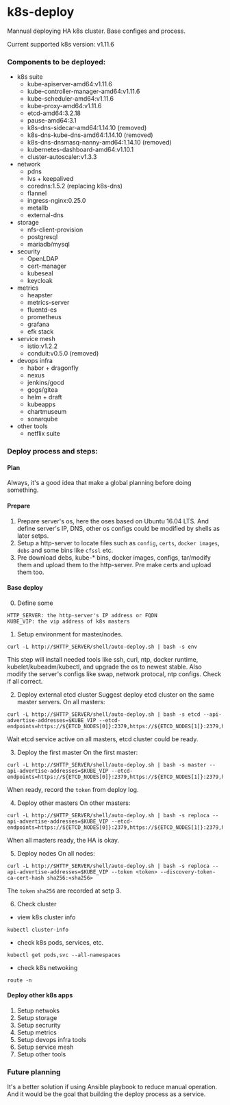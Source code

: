 # k8s-deploy

Mannual deploying HA k8s cluster. Base configes and process.

Current supported k8s version: v1.11.6

### Components to be deployed:

- k8s suite
    - kube-apiserver-amd64:v1.11.6
    - kube-controller-manager-amd64:v1.11.6
    - kube-scheduler-amd64:v1.11.6
    - kube-proxy-amd64:v1.11.6
    - etcd-amd64:3.2.18
    - pause-amd64:3.1
    - k8s-dns-sidecar-amd64:1.14.10 (removed)
    - k8s-dns-kube-dns-amd64:1.14.10 (removed)
    - k8s-dns-dnsmasq-nanny-amd64:1.14.10 (removed)
    - kubernetes-dashboard-amd64:v1.10.1
    - cluster-autoscaler:v1.3.3
- network
    - pdns
    - lvs + keepalived
    - coredns:1.5.2 (replacing k8s-dns)
    - flannel
    - ingress-nginx:0.25.0
    - metallb
    - external-dns
- storage
    - nfs-client-provision
    - postgresql
    - mariadb/mysql
- security
    - OpenLDAP
    - cert-manager
    - kubeseal
    - keycloak
- metrics
    - heapster
    - metrics-server
    - fluentd-es
    - prometheus
    - grafana
    - efk stack
- service mesh
    - istio:v1.2.2
    - conduit:v0.5.0 (removed)
- devops infra
    - habor + dragonfly
    - nexus
    - jenkins/gocd
    - gogs/gitea
    - helm + draft
    - kubeapps
    - chartmuseum
    - sonarqube
- other tools
    - netflix suite

### Deploy process and steps:
#### Plan
Always, it's a good idea that make a global planning before doing something. 
#### Prepare
1. Prepare server's os, here the oses based on Ubuntu 16.04 LTS. And define server's IP, DNS, other os configs could be modified by shells as later setps.
2. Setup a http-server to locate files such as `config`, `certs`, `docker images`, `debs` and some bins like `cfssl` etc. 
3. Pre download debs, kube-* bins, docker images, configs, tar/modify them and upload them to the http-server. Pre make certs and upload them too.
#### Base deploy
0. Define some 
```
HTTP_SERVER: the http-server's IP address or FQDN 
KUBE_VIP: the vip address of k8s masters
```
1. Setup environment for master/nodes.
```
curl -L http://$HTTP_SERVER/shell/auto-deploy.sh | bash -s env
```
This step will install needed tools like ssh, curl, ntp, docker runtime, kubelet/kubeadm/kubectl, and upgrade the os to newest stable. Also modify the server's configs like swap, network protocal, ntp configs. 
Check if all correct. 

2. Deploy external etcd cluster
Suggest deploy etcd cluster on the same master servers. On all masters:
```
curl -L http://$HTTP_SERVER/shell/auto-deploy.sh | bash -s etcd --api-advertise-addresses=$KUBE_VIP --etcd-endpoints=https://${ETCD_NODES[0]}:2379,https://${ETCD_NODES[1]}:2379,https://${ETCD_NODES[2]}:2379
```
Wait etcd service active on all masters, etcd cluster could be ready.

3. Deploy the first master
On the first master:
```
curl -L http://$HTTP_SERVER/shell/auto-deploy.sh | bash -s master --api-advertise-addresses=$KUBE_VIP --etcd-endpoints=https://${ETCD_NODES[0]}:2379,https://${ETCD_NODES[1]}:2379,https://${ETCD_NODES[2]}:2379
```
When ready, record the `token` from deploy log.

4. Deploy other masters
On other masters:
```
curl -L http://$HTTP_SERVER/shell/auto-deploy.sh | bash -s reploca --api-advertise-addresses=$KUBE_VIP --etcd-endpoints=https://${ETCD_NODES[0]}:2379,https://${ETCD_NODES[1]}:2379,https://${ETCD_NODES[2]}:2379
```
When all masters ready, the HA is okay.

5. Deploy nodes
On all nodes:
```
curl -L http://$HTTP_SERVER/shell/auto-deploy.sh | bash -s reploca --api-advertise-addresses=$KUBE_VIP --token <token> --discovery-token-ca-cert-hash sha256:<sha256>
```
The `token` `sha256` are recorded at setp 3.

6. Check cluster
- view k8s cluster info
```
kubectl cluster-info 
```
- check k8s pods, services, etc.
```
kubectl get pods,svc --all-namespaces
```
- check k8s netwoking
```
route -n
```
#### Deploy other k8s apps
1. Setup netwoks
2. Setup storage
3. Setup secrurity
4. Setup metrics
5. Setup devops infra tools
6. Setup service mesh
7. Setup other tools

### Future planning
It's a better solution if using Ansible playbook to reduce manual operation. And it would be the goal that building the deploy process as a service.